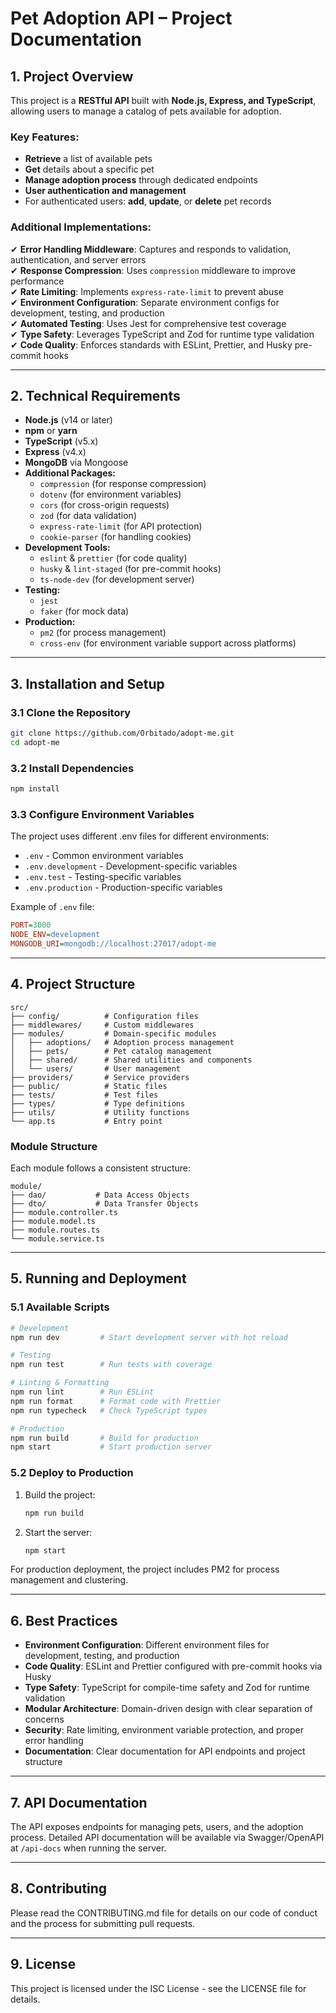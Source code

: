 # Pet Adoption API – Project Documentation

## 1. Project Overview

This project is a **RESTful API** built with **Node.js, Express, and TypeScript**, allowing users to manage a catalog of pets available for adoption.

### Key Features:

- **Retrieve** a list of available pets
- **Get** details about a specific pet
- **Manage adoption process** through dedicated endpoints
- **User authentication and management**
- For authenticated users: **add**, **update**, or **delete** pet records

### Additional Implementations:

✔ **Error Handling Middleware**: Captures and responds to validation, authentication, and server errors  
✔ **Response Compression**: Uses `compression` middleware to improve performance  
✔ **Rate Limiting**: Implements `express-rate-limit` to prevent abuse  
✔ **Environment Configuration**: Separate environment configs for development, testing, and production  
✔ **Automated Testing**: Uses Jest for comprehensive test coverage  
✔ **Type Safety**: Leverages TypeScript and Zod for runtime type validation  
✔ **Code Quality**: Enforces standards with ESLint, Prettier, and Husky pre-commit hooks

---

## 2. Technical Requirements

- **Node.js** (v14 or later)
- **npm** or **yarn**
- **TypeScript** (v5.x)
- **Express** (v4.x)
- **MongoDB** via Mongoose
- **Additional Packages:**
  - `compression` (for response compression)
  - `dotenv` (for environment variables)
  - `cors` (for cross-origin requests)
  - `zod` (for data validation)
  - `express-rate-limit` (for API protection)
  - `cookie-parser` (for handling cookies)
- **Development Tools:**
  - `eslint` & `prettier` (for code quality)
  - `husky` & `lint-staged` (for pre-commit hooks)
  - `ts-node-dev` (for development server)
- **Testing:**
  - `jest`
  - `faker` (for mock data)
- **Production:**
  - `pm2` (for process management)
  - `cross-env` (for environment variable support across platforms)

---

## 3. Installation and Setup

### 3.1 Clone the Repository

```bash
git clone https://github.com/Orbitado/adopt-me.git
cd adopt-me
```

### 3.2 Install Dependencies

```bash
npm install
```

### 3.3 Configure Environment Variables

The project uses different .env files for different environments:

- `.env` - Common environment variables
- `.env.development` - Development-specific variables
- `.env.test` - Testing-specific variables
- `.env.production` - Production-specific variables

Example of `.env` file:

```ini
PORT=3000
NODE_ENV=development
MONGODB_URI=mongodb://localhost:27017/adopt-me
```

---

## 4. Project Structure

```
src/
├── config/          # Configuration files
├── middlewares/     # Custom middlewares
├── modules/         # Domain-specific modules
│   ├── adoptions/   # Adoption process management
│   ├── pets/        # Pet catalog management
│   ├── shared/      # Shared utilities and components
│   └── users/       # User management
├── providers/       # Service providers
├── public/          # Static files
├── tests/           # Test files
├── types/           # Type definitions
├── utils/           # Utility functions
└── app.ts           # Entry point
```

### Module Structure

Each module follows a consistent structure:

```
module/
├── dao/           # Data Access Objects
├── dto/           # Data Transfer Objects
├── module.controller.ts
├── module.model.ts
├── module.routes.ts
└── module.service.ts
```

---

## 5. Running and Deployment

### 5.1 Available Scripts

```bash
# Development
npm run dev         # Start development server with hot reload

# Testing
npm run test        # Run tests with coverage

# Linting & Formatting
npm run lint        # Run ESLint
npm run format      # Format code with Prettier
npm run typecheck   # Check TypeScript types

# Production
npm run build       # Build for production
npm start           # Start production server
```

### 5.2 Deploy to Production

1. Build the project:
   ```bash
   npm run build
   ```
2. Start the server:
   ```bash
   npm start
   ```

For production deployment, the project includes PM2 for process management and clustering.

---

## 6. Best Practices

- **Environment Configuration**: Different environment files for development, testing, and production
- **Code Quality**: ESLint and Prettier configured with pre-commit hooks via Husky
- **Type Safety**: TypeScript for compile-time safety and Zod for runtime validation
- **Modular Architecture**: Domain-driven design with clear separation of concerns
- **Security**: Rate limiting, environment variable protection, and proper error handling
- **Documentation**: Clear documentation for API endpoints and project structure

---

## 7. API Documentation

The API exposes endpoints for managing pets, users, and the adoption process. Detailed API documentation will be available via Swagger/OpenAPI at `/api-docs` when running the server.

---

## 8. Contributing

Please read the CONTRIBUTING.md file for details on our code of conduct and the process for submitting pull requests.

---

## 9. License

This project is licensed under the ISC License - see the LICENSE file for details.
